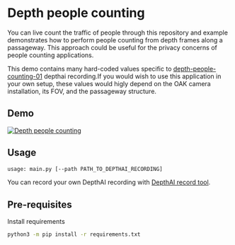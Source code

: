 # Depth people counting

You can live count the traffic of people through this repository and example demonstrates how to perform people counting from depth frames along a passageway. This approach could be useful for the privacy concerns of people counting applications.

This demo contains many hard-coded values specific to [depth-people-counting-01](./depth-people-counting-01) depthai recording.If you would wish to use this application in your own setup, these values would higly depend on the OAK camera installation, its FOV, and the passageway structure.

## Demo

[![Depth people counting](https://user-images.githubusercontent.com/18037362/179425724-fcc77aa7-6616-4ca7-8083-ec1a7a78a7de.gif)](https://youtu.be/9M1mRICVKcw "Depth people counting")

## Usage

```bash
usage: main.py [--path PATH_TO_DEPTHAI_RECORDING]
```

You can record your own DepthAI recording with [DepthAI record tool](../gen2-record-replay/).

## Pre-requisites

Install requirements

```bash
python3 -m pip install -r requirements.txt
```
